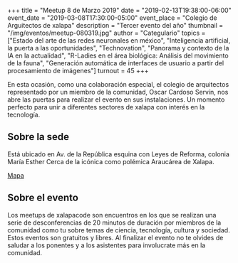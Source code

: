 +++
title = "Meetup 8 de Marzo 2019"
date = "2019-02-13T19:38:00-06:00"
event_date = "2019-03-08T17:30:00-05:00"
event_place = "Colegio de Arguitectos de xalapa"
description = "Tercer evento del año"
thumbnail = "/img/eventos/meetup-080319.jpg"
author = "Categulario"
topics = ["Estado del arte de las redes neuronales en méxico", "Inteligencia artificial, la puerta a las oportunidades", "Technovation", "Panorama y contexto de la IA en la actualidad", "R-Ladies en el área biológica: Análisis del movimiento de la fauna", "Generación automática de interfaces de usuario a partir del procesamiento de imágenes"]
turnout = 45
+++

En esta ocasión, como una colaboración especial, el colegio de arquitectos representado por un miembro de la comunidad, Oscar Cardoso Servín, nos abre las puertas para realizar el evento en sus instalaciones. Un momento perfecto para unir a diferentes sectores de xalapa con interés en la tecnología.

## Sobre la sede

Está ubicado en Av. de la República esquina con Leyes de Reforma, colonia María Esther Cerca de la icónica como polémica Araucárea de Xalapa.

[Mapa](https://www.google.com/maps/place/Colegio+de+Arquitectos+en+El+Estado+de+Veracruz/@19.5326646,-96.8991855,19.5z/data=!4m5!3m4!1s0x85db318ab01ddd03:0x64369e6109d528dc!8m2!3d19.5326591!4d-96.8991304)

## Sobre el evento

Los meetups de xalapacode son encuentros en los que se realizan una serie de desconferencias de 20 minutos de duración por miembros de la comunidad como tu sobre temas de ciencia, tecnología, cultura y sociedad. Estos eventos son gratuitos y libres. Al finalizar el evento no te olvides de saludar a los ponentes y a los asistentes para involucrate más en la comunidad.
